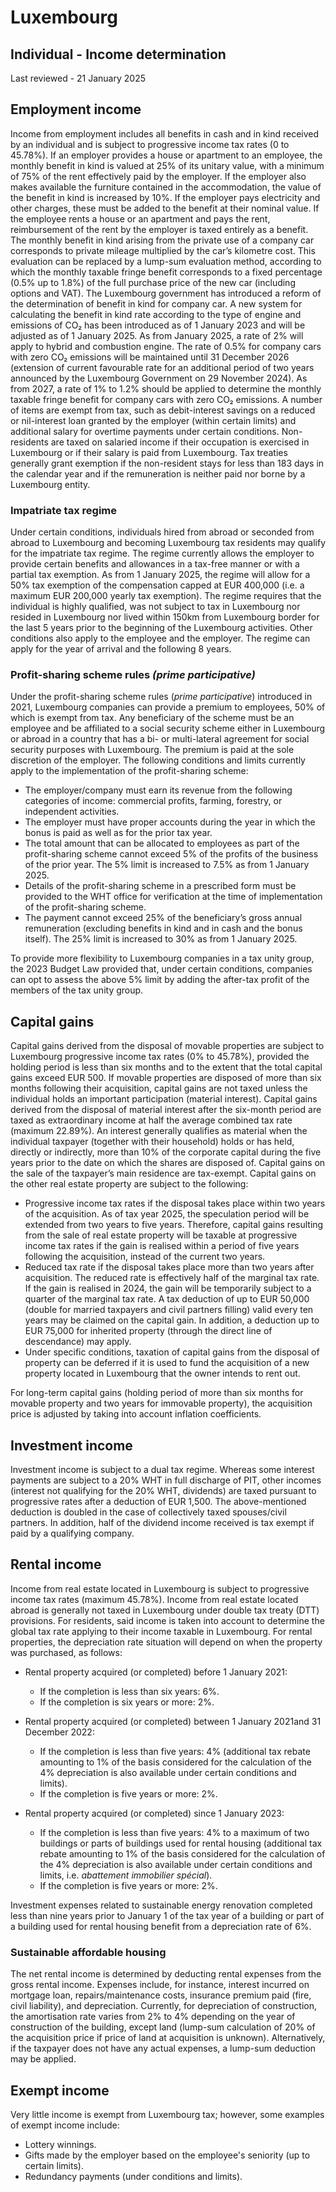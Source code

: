 # Luxembourg
## Individual - Income determination
Last reviewed - 21 January 2025
## Employment income
Income from employment includes all benefits in cash and in kind received by an individual and is subject to progressive income tax rates (0 to 45.78%).
If an employer provides a house or apartment to an employee, the monthly benefit in kind is valued at 25% of its unitary value, with a minimum of 75% of the rent effectively paid by the employer. If the employer also makes available the furniture contained in the accommodation, the value of the benefit in kind is increased by 10%. If the employer pays electricity and other charges, these must be added to the benefit at their nominal value. If the employee rents a house or an apartment and pays the rent, reimbursement of the rent by the employer is taxed entirely as a benefit.
The monthly benefit in kind arising from the private use of a company car corresponds to private mileage multiplied by the car’s kilometre cost. This evaluation can be replaced by a lump-sum evaluation method, according to which the monthly taxable fringe benefit corresponds to a fixed percentage (0.5% up to 1.8%) of the full purchase price of the new car (including options and VAT).
The Luxembourg government has introduced a reform of the determination of benefit in kind for company car. A new system for calculating the benefit in kind rate according to the type of engine and emissions of CO₂ has been introduced as of 1 January 2023 and will be adjusted as of 1 January 2025. As from January 2025, a rate of 2% will apply to hybrid and combustion engine. The rate of 0.5% for company cars with zero CO₂ emissions will be maintained until 31 December 2026 (extension of current favourable rate for an additional period of two years announced by the Luxembourg Government on 29 November 2024). As from 2027, a rate of 1% to 1.2% should be applied to determine the monthly taxable fringe benefit for company cars with zero CO₂ emissions.
A number of items are exempt from tax, such as debit-interest savings on a reduced or nil-interest loan granted by the employer (within certain limits) and additional salary for overtime payments under certain conditions.
Non-residents are taxed on salaried income if their occupation is exercised in Luxembourg or if their salary is paid from Luxembourg. Tax treaties generally grant exemption if the non-resident stays for less than 183 days in the calendar year and if the remuneration is neither paid nor borne by a Luxembourg entity.
### Impatriate tax regime
Under certain conditions, individuals hired from abroad or seconded from abroad to Luxembourg and becoming Luxembourg tax residents may qualify for the impatriate tax regime. The regime currently allows the employer to provide certain benefits and allowances in a tax-free manner or with a partial tax exemption. As from 1 January 2025, the regime will allow for a 50% tax exemption of the compensation capped at EUR 400,000 (i.e. a maximum EUR 200,000 yearly tax exemption).
The regime requires that the individual is highly qualified, was not subject to tax in Luxembourg nor resided in Luxembourg nor lived within 150km from Luxembourg border for the last 5 years prior to the beginning of the Luxembourg activities. Other conditions also apply to the employee and the employer.
The regime can apply for the year of arrival and the following 8 years.
### Profit-sharing scheme rules _(prime participative)_
Under the profit-sharing scheme rules (_prime participative_) introduced in 2021, Luxembourg companies can provide a premium to employees, 50% of which is exempt from tax. Any beneficiary of the scheme must be an employee and be affiliated to a social security scheme either in Luxembourg or abroad in a country that has a bi- or multi-lateral agreement for social security purposes with Luxembourg. The premium is paid at the sole discretion of the employer.
The following conditions and limits currently apply to the implementation of the profit-sharing scheme:
  * The employer/company must earn its revenue from the following categories of income: commercial profits, farming, forestry, or independent activities.
  * The employer must have proper accounts during the year in which the bonus is paid as well as for the prior tax year.
  * The total amount that can be allocated to employees as part of the profit-sharing scheme cannot exceed 5% of the profits of the business of the prior year. The 5% limit is increased to 7.5% as from 1 January 2025.
  * Details of the profit-sharing scheme in a prescribed form must be provided to the WHT office for verification at the time of implementation of the profit-sharing scheme.
  * The payment cannot exceed 25% of the beneficiary’s gross annual remuneration (excluding benefits in kind and in cash and the bonus itself). The 25% limit is increased to 30% as from 1 January 2025.


To provide more flexibility to Luxembourg companies in a tax unity group, the 2023 Budget Law provided that, under certain conditions, companies can opt to assess the above 5% limit by adding the after-tax profit of the members of the tax unity group.
## Capital gains
Capital gains derived from the disposal of movable properties are subject to Luxembourg progressive income tax rates (0% to 45.78%), provided the holding period is less than six months and to the extent that the total capital gains exceed EUR 500. If movable properties are disposed of more than six months following their acquisition, capital gains are not taxed unless the individual holds an important participation (material interest).
Capital gains derived from the disposal of material interest after the six-month period are taxed as extraordinary income at half the average combined tax rate (maximum 22.89%).
An interest generally qualifies as material when the individual taxpayer (together with their household) holds or has held, directly or indirectly, more than 10% of the corporate capital during the five years prior to the date on which the shares are disposed of.
Capital gains on the sale of the taxpayer’s main residence are tax-exempt. Capital gains on the other real estate property are subject to the following:
  * Progressive income tax rates if the disposal takes place within two years of the acquisition. As of tax year 2025, the speculation period will be extended from two years to five years. Therefore, capital gains resulting from the sale of real estate property will be taxable at progressive income tax rates if the gain is realised within a period of five years following the acquisition, instead of the current two years.
  * Reduced tax rate if the disposal takes place more than two years after acquisition. The reduced rate is effectively half of the marginal tax rate. If the gain is realised in 2024, the gain will be temporarily subject to a quarter of the marginal tax rate. A tax deduction of up to EUR 50,000 (double for married taxpayers and civil partners filling) valid every ten years may be claimed on the capital gain. In addition, a deduction up to EUR 75,000 for inherited property (through the direct line of descendance) may apply.
  * Under specific conditions, taxation of capital gains from the disposal of property can be deferred if it is used to fund the acquisition of a new property located in Luxembourg that the owner intends to rent out.


For long-term capital gains (holding period of more than six months for movable property and two years for immovable property), the acquisition price is adjusted by taking into account inflation coefficients.
## Investment income
Investment income is subject to a dual tax regime.
Whereas some interest payments are subject to a 20% WHT in full discharge of PIT, other incomes (interest not qualifying for the 20% WHT, dividends) are taxed pursuant to progressive rates after a deduction of EUR 1,500.
The above-mentioned deduction is doubled in the case of collectively taxed spouses/civil partners. In addition, half of the dividend income received is tax exempt if paid by a qualifying company.
## Rental income
Income from real estate located in Luxembourg is subject to progressive income tax rates (maximum 45.78%).
Income from real estate located abroad is generally not taxed in Luxembourg under double tax treaty (DTT) provisions. For residents, said income is taken into account to determine the global tax rate applying to their income taxable in Luxembourg.
For rental properties, the depreciation rate situation will depend on when the property was purchased, as follows:
  * Rental property acquired (or completed) before 1 January 2021:


    * If the completion is less than six years: 6%.
    * If the completion is six years or more: 2%.


  * Rental property acquired (or completed) between 1 January 2021and 31 December 2022: 
    * If the completion is less than five years: 4% (additional tax rebate amounting to 1% of the basis considered for the calculation of the 4% depreciation is also available under certain conditions and limits).
    * If the completion is five years or more: 2%.
  * Rental property acquired (or completed) since 1 January 2023: 
    * If the completion is less than five years: 4% to a maximum of two buildings or parts of buildings used for rental housing (additional tax rebate amounting to 1% of the basis considered for the calculation of the 4% depreciation is also available under certain conditions and limits, i.e. _abattement immobilier spécial_).
    * If the completion is five years or more: 2%.


Investment expenses related to sustainable energy renovation completed less than nine years prior to January 1 of the tax year of a building or part of a building used for rental housing benefit from a depreciation rate of 6%.
### Sustainable affordable housing
The net rental income is determined by deducting rental expenses from the gross rental income. Expenses include, for instance, interest incurred on mortgage loan, repairs/maintenance costs, insurance premium paid (fire, civil liability), and depreciation.
Currently, for depreciation of construction, the amortisation rate varies from 2% to 4% depending on the year of construction of the building, except land (lump-sum calculation of 20% of the acquisition price if price of land at acquisition is unknown). Alternatively, if the taxpayer does not have any actual expenses, a lump-sum deduction may be applied.
## Exempt income
Very little income is exempt from Luxembourg tax; however, some examples of exempt income include:
  * Lottery winnings.
  * Gifts made by the employer based on the employee's seniority (up to certain limits).
  * Redundancy payments (under conditions and limits).


